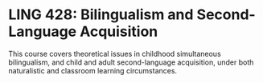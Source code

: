 # LING 428: Bilingualism and Second-Language Acquisition

This course covers theoretical issues in childhood simultaneous bilingualism, and child and adult second-language acquisition, under both naturalistic and classroom learning circumstances.